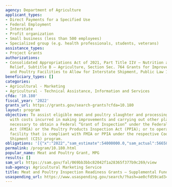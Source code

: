```yaml
---
agency: Department of Agriculture
applicant_types:
- Direct Payments for a Specified Use
- Federal Employment
- Interstate
- Profit organization
- Small business (less than 500 employees)
- Specialized group (e.g. health professionals, students, veterans)
assistance_types:
- Project Grants
authorizations:
- Consolidated Appropriations Act of 2021, Part Title IIV – Nutrition and Agriculture
  Relief, Subtitle B – Agriculture, Section Sec. 764 Grants for Improvements to Meat
  and Poultry Facilities to Allow for Interstate Shipment, Public Law 116-260.
beneficiary_types: []
categories:
- Agricultural - Marketing
- Agricultural - Technical Assistance, Information and Services
cfda: '10.180'
fiscal_year: '2022'
grants_url: https://grants.gov/search-grants?cfda=10.180
layout: program
objective: To assist eligible meat and poultry slaughter and processing facilities
  with costs incurred in making improvements and carrying out other planning activities
  necessary to obtain a Federal “Grant of Inspection” under the Federal Meat Inspection
  Act (FMIA) or the Poultry Products Inspection Act (PPIA); or to operate as a State-inspected
  facility that is compliant with FMIA or PPIA under the respective Cooperative Interstate
  Shipment (CIS) program.
obligations: '[{"x":"2022","sam_estimate":54000000.0,"sam_actual":56658000.0,"usa_spending_actual":993152.4},{"x":"2023","sam_estimate":1671000.0,"sam_actual":0.0,"usa_spending_actual":496334.85},{"x":"2024","sam_estimate":0.0,"sam_actual":0.0,"usa_spending_actual":0.0}]'
permalink: /program/10.180.html
popular_name: Meat and Poultry Grant, MPG
results: []
sam_url: https://sam.gov/fal/069bb3bbc82042f1a28365f377b9c269/view
sub-agency: Agricultural Marketing Service
title: Meat and Poultry Inspection Readiness Grants – Supplemental Funding
usaspending_url: https://www.usaspending.gov/search/?hash=ae0cfd59cad349ff98e9cbebd0643355
---
```

